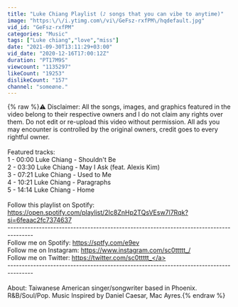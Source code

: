 ```yaml
---
title: "Luke Chiang Playlist (♪ songs that you can vibe to anytime)"
image: "https:\/\/i.ytimg.com\/vi\/GeFsz-rxfPM\/hqdefault.jpg"
vid_id: "GeFsz-rxfPM"
categories: "Music"
tags: ["Luke chiang","love","miss"]
date: "2021-09-30T13:11:29+03:00"
vid_date: "2020-12-16T17:00:12Z"
duration: "PT17M9S"
viewcount: "1135297"
likeCount: "19253"
dislikeCount: "157"
channel: "someøne."
---
```

{% raw %}⚠️ Disclaimer: All the songs, images, and graphics featured in the video belong to their respective owners and I do not claim any rights over them. Do not edit or re-upload this video without permission. All ads you may encounter is controlled by the original owners, credit goes to every rightful owner. <br /><br />Featured tracks:<br />1 - 00:00 Luke Chiang - Shouldn't Be<br />2 - 03:30 Luke Chiang - May I Ask (feat. Alexis Kim)<br />3 - 07:21 Luke Chiang - Used to Me<br />4 - 10:21 Luke Chiang - Paragraphs<br />5 - 14:14 Luke Chiang - Home<br /><br />Follow this playlist on Spotify: <a rel="nofollow" target="blank" href="https://open.spotify.com/playlist/2Ic8ZnHp2TQsVEsw7l7Rqk?si=6feaac2fc7374637">https://open.spotify.com/playlist/2Ic8ZnHp2TQsVEsw7l7Rqk?si=6feaac2fc7374637</a><br />----------------------------------------­----------------------------------------­-------<br />Follow me on Spotify: <a rel="nofollow" target="blank" href="https://sptfy.com/e9ev">https://sptfy.com/e9ev</a><br />Follow me on Instagram: <a rel="nofollow" target="blank" href="https://www.instagram.com/sc0ttttt_/">https://www.instagram.com/sc0ttttt_/</a><br />Follow me on Twitter: <a rel="nofollow" target="blank" href="https://twitter.com/sc0ttttt_">https://twitter.com/sc0ttttt_</a><br />----------------------------------------­----------------------------------------­-------<br /><br />About: Taiwanese American singer/songwriter based in Phoenix. R&amp;B/Soul/Pop. Music Inspired by Daniel Caesar, Mac Ayres.{% endraw %}
